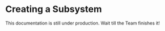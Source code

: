 # Creating a Subsystem

This documentation is still under production. Wait till the Team finishes it!